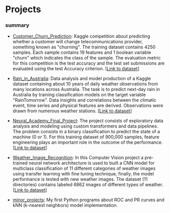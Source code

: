 # Projects

### summary

* <ins>Customer_Churn_Prediction</ins>: Kaggle competition about predicting whether a customer will change telecommunications provider, something known as "churning". The training dataset contains 4250 samples. Each sample contains 19 features and 1 boolean variable "churn" which indicates the class of the sample. The evaluation metric for this competition is the test accuracy and the test set submissions are evaluated using the test Accuracy criterion. [[Link to dataset](https://www.kaggle.com/competitions/customer-churn-prediction-2020)]

* <ins>Rain_in_Australia</ins>: Data analysis and model production of a Kaggle dataset containing about 10 years of daily weather observations from many locations across Australia. The task is to predict next-day rain in Australia by training classification models on the target variable "RainTomorrow". Data insights and correlations between the climatic event, time series and physical features are derived. Observations were drawn from numerous weather stations. [[Link to dataset](https://www.kaggle.com/datasets/jsphyg/weather-dataset-rattle-package)]

* <ins>Neural_Academy_Final_Project</ins>: The project consists of exploratory data analysis and modeling using custom transformers and data pipelines. The problem consists in a binary classification to predict the state of a machine (0 or 1). For this training dataset of 900,000 samples, feature engineering plays an important role in the outcome of the performance. [[Link to dataset](https://www.kaggle.com/competitions/tabular-playground-series-may-2022/overview/description)]

* <ins>Weather_Image_Recognition</ins>: In this Computer Vision project a pre-trained neural network architecture is used to built a CNN model for multiclass classification of 11 different categories of weather images using transfer learning with fine tuning technique, finally, the model performance is tested with new weather images. The dataset (11 directories) contains labeled 6862 images of different types of weather. [[Link to dataset](https://www.kaggle.com/datasets/jehanbhathena/weather-dataset)]


* <ins>minor_projects</ins>: My first Python programs about ROC and PR curves and kNN (k-nearest neighbors) model implementation. 
